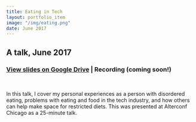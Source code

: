 ```yaml
---
title: Eating in Tech
layout: portfolio_item
image: "/img/eating.png"
date: June 2017
---
```


## A talk, June 2017
### [View slides on Google Drive](https://drive.google.com/open?id=1sO06DHdnb-dY7T9r7I_3yvHO7DatW0o9oH3WGHr3-Fk) | Recording (coming soon!)

<br>

In this talk, I cover my personal experiences as a person with disordered eating, problems with eating and food in the tech industry, and how others can help make space for restricted diets. This was presented at Alterconf Chicago as a 25-minute talk.

